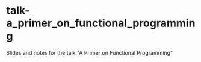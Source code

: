 # talk-a_primer_on_functional_programming
Slides and notes for the talk "A Primer on Functional Programming" 
